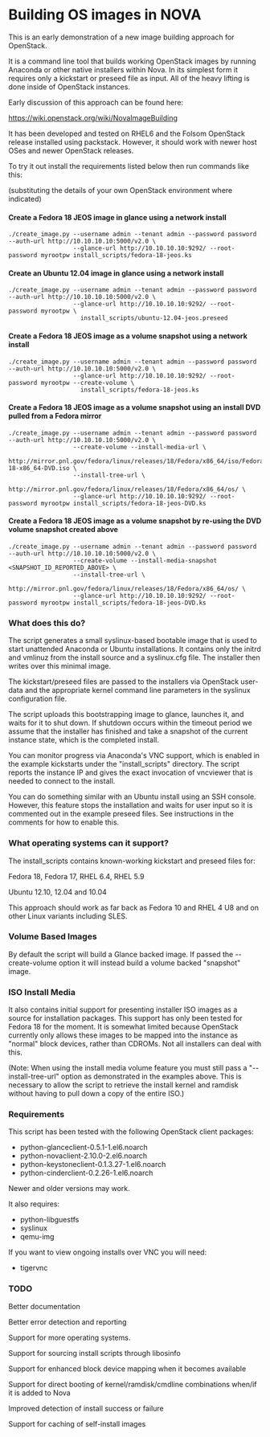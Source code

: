 Building OS images in NOVA
==========================

This is an early demonstration of a new image building approach for OpenStack.

It is a command line tool that builds working OpenStack images by
running Anaconda or other native installers within Nova.  In its simplest form 
it requires only a kickstart or preseed file as input.  All of the heavy lifting
is done inside of OpenStack instances.

Early discussion of this approach can be found here:

https://wiki.openstack.org/wiki/NovaImageBuilding

It has been developed and tested on RHEL6 and the Folsom OpenStack release installed
using packstack.  However, it should work with newer host OSes and newer OpenStack releases.

To try it out install the requirements listed below then run commands like this:

(substituting the details of your own OpenStack environment where indicated)


#### Create a Fedora 18 JEOS image in glance using a network install

    ./create_image.py --username admin --tenant admin --password password --auth-url http://10.10.10.10:5000/v2.0 \
                      --glance-url http://10.10.10.10:9292/ --root-password myrootpw install_scripts/fedora-18-jeos.ks

#### Create an Ubuntu 12.04 image in glance using a network install

    ./create_image.py --username admin --tenant admin --password password --auth-url http://10.10.10.10:5000/v2.0 \
                      --glance-url http://10.10.10.10:9292/ --root-password myrootpw \
                        install_scripts/ubuntu-12.04-jeos.preseed

#### Create a Fedora 18 JEOS image as a volume snapshot using a network install

    ./create_image.py --username admin --tenant admin --password password --auth-url http://10.10.10.10:5000/v2.0 \
                      --glance-url http://10.10.10.10:9292/ --root-password myrootpw --create-volume \
                        install_scripts/fedora-18-jeos.ks

#### Create a Fedora 18 JEOS image as a volume snapshot using an install DVD pulled from a Fedora mirror

    ./create_image.py --username admin --tenant admin --password password --auth-url http://10.10.10.10:5000/v2.0 \
                      --create-volume --install-media-url \
                        http://mirror.pnl.gov/fedora/linux/releases/18/Fedora/x86_64/iso/Fedora-18-x86_64-DVD.iso \
                      --install-tree-url \
                        http://mirror.pnl.gov/fedora/linux/releases/18/Fedora/x86_64/os/ \
                      --glance-url http://10.10.10.10:9292/ --root-password myrootpw install_scripts/fedora-18-jeos-DVD.ks

#### Create a Fedora 18 JEOS image as a volume snapshot by re-using the DVD volume snapshot created above

    ./create_image.py --username admin --tenant admin --password password --auth-url http://10.10.10.10:5000/v2.0 \
                      --create-volume --install-media-snapshot <SNAPSHOT_ID_REPORTED_ABOVE> \
                      --install-tree-url \
                        http://mirror.pnl.gov/fedora/linux/releases/18/Fedora/x86_64/os/ \
                      --glance-url http://10.10.10.10:9292/ --root-password myrootpw install_scripts/fedora-18-jeos-DVD.ks


### What does this do?

The script generates a small syslinux-based bootable image that is used
to start unattended Anaconda or Ubuntu installations.  It contains only 
the initrd and vmlinuz from the install source and a syslinux.cfg file.
The installer then writes over this minimal image.

The kickstart/preseed files are passed to the installers via OpenStack 
user-data and the appropriate kernel command line parameters in the 
syslinux configuration file.

The script uploads this bootstrapping image to glance, launches it, and
waits for it to shut down.  If shutdown occurs within the timeout period
we assume that the installer has finished and take a snapshot of the current
instance state, which is the completed install.

You can monitor progress via Anaconda's VNC support, which is enabled
in the example kickstarts under the "install_scripts" directory. The 
script reports the instance IP and gives the exact invocation of 
vncviewer that is needed to connect to the install.

You can do something similar with an Ubuntu install using an SSH console.
However, this feature stops the installation and waits for user input so
it is commented out in the example preseed files.  See instructions in
the comments for how to enable this.


### What operating systems can it support?

The install_scripts contains known-working kickstart and preseed files for:

Fedora 18, Fedora 17, RHEL 6.4, RHEL 5.9

Ubuntu 12.10, 12.04 and 10.04

This approach should work as far back as Fedora 10 and RHEL 4 U8 and on
other Linux variants including SLES.


### Volume Based Images

By default the script will build a Glance backed image.  If passed the
--create-volume option it will instead build a volume backed "snapshot"
image.


### ISO Install Media

It also contains initial support for presenting installer ISO images as
a source for installation packages.  This support has only been tested for
Fedora 18 for the moment.  It is somewhat limited because OpenStack currently
only allows these images to be mapped into the instance as "normal"
block devices, rather than CDROMs.  Not all installers can deal with this.

(Note: When using the install media volume feature you must still pass
a "--install-tree-url" option as demonstrated in the examples above.  This
is necessary to allow the script to retrieve the install kernel and ramdisk
without having to pull down a copy of the entire ISO.)

### Requirements

This script has been tested with the following OpenStack client packages:

* python-glanceclient-0.5.1-1.el6.noarch
* python-novaclient-2.10.0-2.el6.noarch
* python-keystoneclient-0.1.3.27-1.el6.noarch
* python-cinderclient-0.2.26-1.el6.noarch

Newer and older versions may work.

It also requires:

* python-libguestfs
* syslinux
* qemu-img

If you want to view ongoing installs over VNC you will need:

* tigervnc


### TODO

Better documentation

Better error detection and reporting

Support for more operating systems.

Support for sourcing install scripts through libosinfo

Support for enhanced block device mapping when it becomes available

Support for direct booting of kernel/ramdisk/cmdline combinations when/if it is added to Nova

Improved detection of install success or failure

Support for caching of self-install images


